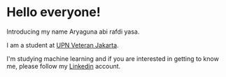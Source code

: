 # Hello everyone! 

Introducing my name Aryaguna abi rafdi yasa.

I am a student at [UPN Veteran Jakarta](https://www.upnvj.ac.id/).

I'm studying machine learning and if you are interested in getting to know me, please follow my [Linkedin](https://www.linkedin.com/in/aryaguna-abi-rafdi-yasa-646ab221a/) account.
